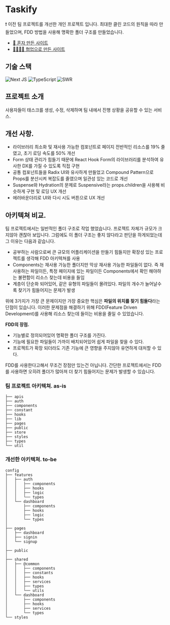 # Taskify

❗️ 이전 팀 프로젝트를 개선한 개인 프로젝트 입니다. 최대한 클린 코드의 원칙을 따라 만들었으며, FDD 방법을 사용해 명확한 폴더 구조를 만들었습니다.

- [🚀 혼자 만든 사이트](https://taskify-swart-xi.vercel.app/)
- [👨‍👨‍👦‍👦 협업으로 만든 사이트](https://taskify-six-eta.vercel.app/)

## 기술 스택
![Next JS](https://img.shields.io/badge/Next-black?style=for-the-badge&logo=next.js&logoColor=white)
![TypeScript](https://img.shields.io/badge/typescript-%23007ACC.svg?style=for-the-badge&logo=typescript&logoColor=white)
![SWR](https://img.shields.io/badge/swr-black?style=for-the-badge&logo=swr&logoColor=%23fff&labelColor=%23000)

## 프로젝트 소개
사용자들이 태스크를 생성, 수정, 삭제하며 팀 내에서 진행 상황을 공유할 수 있는 서비스.

## 개선 사항.

- 라이브러리 최소화 및 재사용 가능한 컴포넌트로 페이지 전반적인 리소스를 19% 줄였고, 초기 로딩 속도를 50% 개선
- Form 상태 관리가 힘들기 때문에 React Hook Form의 라이브러리를 분석하여 유사한 DX를 가질 수 있도록 직접 구현
- 공통 컴포넌트들을 Radix UI와 유사하게 만들었고 Compound Pattern으로 Props를 분산시켜 복잡도를 줄였으며 일관성 있는 코드로 개선
- Suspense와 Hydration의 문제로 Suspensive라는 props.children을 사용해 비슷하게 구현 및 로딩 UX 개선
- 에러바운더리로 UI와 다시 시도 버튼으로 UX 개선

## 아키텍쳐 비교.

팀 프로젝트에서는 일반적인 폴더 구조로 작업 했었습니다. 프로젝트 자체가 규모가 크지않아 괜찮아 보입니다.
그럼에도 이 폴더 구조는 좋지 않다라고 판단을 하게되었는데 그 이유는 다음과 같습니다.

- 공부하는 사람으로써 큰 규모의 어플리케이션을 만들기 힘들지만 확장성 있는 프로젝트를 생각해 FDD 아키텍쳐를 사용
- Components는 재사용 가능한 폴더지만 막상 재사용 가능한 파일들이 없다. 즉 재사용하는 파일이든, 특정 페이지에 있는 파일이든 Components에서 확인 해야하는 불편함이 리소스 찾는데 비용을 들임
- 계층이 단순화 되어있어, 같은 유형의 파일들이 몰려있다. 파일의 개수가 늘어날수록 찾기가 힘들어지는 문제가 발생

위에 3가지가 가장 큰 문제이지만 가장 중요한 핵심은 **파일의 위치를 찾기 힘들다**라는 단점이 있습니다. 이러한 문제점을 해결하기 위해 FDD(Feature Driven Development)를 사용해 리소스 찾는데 들이는 비용을 줄일 수 있었습니다.

**FDD의 장점.**

- 기능별로 정의되어있어 명확한 폴더 구조를 가진다.
- 기능에 필요한 파일들이 가까이 배치되어있어 쉽게 파일을 찾을 수 있다.
- 프로젝트가 확장 되더라도 기존 기능에 큰 영향을 주지않아 유연하게 대처할 수 있다.

FDD를 사용한다고해서 무조건 장점만 있는건 아닙니다. 간단한 프로젝트에서는 FDD를 사용하면 오히려 폴더가 많아져 더 찾기 힘들어지는 문제가 발생할 수 있습니다.

### 팀 프로젝트 아키텍쳐. as-is

```
├── apis
├── auth
├── components
├── constant
├── hooks
├── lib
├── pages
├── public
├── store
├── styles
├── types
└── util
```

### 개선한 아키텍쳐. to-be

```
config
├── features
│   ├── auth
│   │   ├── components
│   │   ├── hooks
│   │   ├── logic
│   │   └── types
│   └── dashboard
│       ├── components
│       ├── hooks
│       ├── logic
│       └── types
│
├── pages
│   ├── dashboard
│   ├── signin
│   └── signup
│
├── public
│
├── shared
│   ├── @common
│   │   ├── components
│   │   ├── constants
│   │   ├── hooks
│   │   ├── services
│   │   ├── types
│   │   └── utils
│   └── dashboard
│   	├── components
│   	├── hooks
│   	├── services
│   	└── types
└── styles
```

